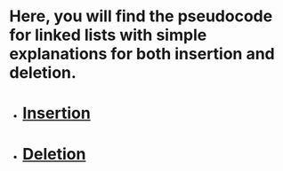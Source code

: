 # Here, you will find the pseudocode for linked lists with simple explanations for both insertion and deletion.

- # [Insertion](https://github.com/rudra-404/PROGRAMMING/tree/main/Linked%20List/INSERT)

- # [Deletion](https://github.com/rudra-404/PROGRAMMING/tree/main/Linked%20List/DELETE)
